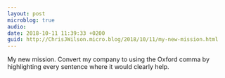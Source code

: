 ```yaml
---
layout: post
microblog: true
audio: 
date: 2018-10-11 11:39:33 +0200
guid: http://ChrisJWilson.micro.blog/2018/10/11/my-new-mission.html
---
```

My new mission. Convert my company to using the Oxford comma by highlighting every sentence where it would clearly help. 
